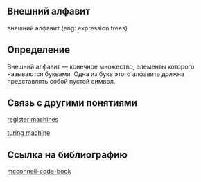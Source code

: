 ## Внешний алфавит
внешний алфавит  (eng: expression trees) 

## Определение
Внешний алфавит — конечное множество, элементы которого называются буквами. Одна из букв этого алфавита должна представлять собой пустой символ.

## Связь с другими понятиями

[register machines](https://github.com/vernikkkkkkkkkkkkkkkkkkk/concept/blob/main/virtual%20machines/register%20machines/register%20machines.md)

[turing machine](https://github.com/vernikkkkkkkkkkkkkkkkkkk/concept/blob/main/virtual%20machines/register%20machines/turing%20machine.md)

## Cсылка на библиографию

[mcconnell-code-book](https://github.com/vernikkkkkkkkkkkkkkkkkkk/concept/blob/main/bibliography/instruction%20set/mcconnell-code-book.md)
